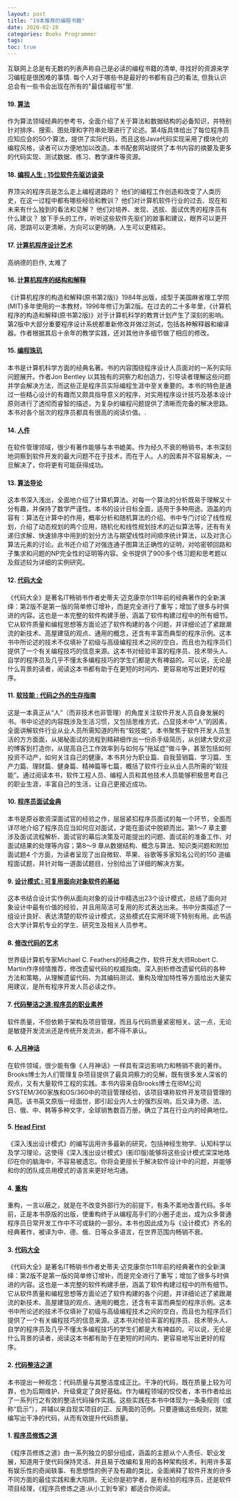```yaml
---
layout: post
title: "19本推荐的编程书籍"
date: 2020-02-28
categories: Books Programmer
tags: 
toc: true
---
```

互联网上总是有无数的列表声称自己是必读的编程书籍的清单, 寻找好的资源来学习编程是很困难的事情.
每个人对于哪些书是最好的书都有自己的看法, 但我认识总会有一些书会出现在所有的"最佳编程书"里.

#### 19. [算法](https://book.douban.com/subject/10432347/)

作为算法领域经典的参考书，全面介绍了关于算法和数据结构的必备知识，并特别针对排序、搜索、图处理和字符串处理进行了论述。第4版具体给出了每位程序员应知应会的50个算法，提供了实际代码，而且这些Java代码实现采用了模块化的编程风格，读者可以方便地加以改造。本书配套网站提供了本书内容的摘要及更多的代码实现、测试数据、练习、教学课件等资源。

#### 18. [编程人生 : 15位软件先驱访谈录](https://book.douban.com/subject/5355285/)

界顶尖的程序员是怎么走上编程道路的？
他们的编程工作创造和改变了人类历史，在这一过程中都有哪些经验和教训？
他们对计算机软件行业的过去、现在和未来有什么独到的看法和见解？
他们对培养、发现、选拔、面试优秀的程序员有什么建议？
放下手头的工作，听听这些软件先驱们的故事和建议，眼界可以更开阔，思路可以更清晰，方向可以更明确，人生可以更精彩。

#### 17. [计算机程序设计艺术](https://book.douban.com/subject/1130500/)

高纳德的巨作, 太难了

#### 16. [计算机程序的结构和解释](https://book.douban.com/subject/1148282/)

《计算机程序的构造和解释(原书第2版)》1984年出版，成型于美国麻省理工学院(MIT)多年使用的一本教材，1996年修订为第2版。在过去的二十多年里，《计算机程序的构造和解释(原书第2版)》对于计算机科学的教育计划产生了深刻的影响。第2版中大部分重要程序设计系统都重新修改并做过测试，包括各种解释器和编译器。作者根据其后十余年的教学实践，还对其他许多细节做了相应的修改。

#### 15. [编程珠玑](https://book.douban.com/subject/3227098/)

本书是计算机科学方面的经典名著。书的内容围绕程序设计人员面对的一系列实际问题展开。作者Jon Bentley 以其独有的洞察力和创造力，引导读者理解这些问题并学会解决方法，而这些正是程序员实际编程生涯中至关重要的。本书的特色是通过一些精心设计的有趣而又颇具指导意义的程序，对实用程序设计技巧及基本设计原则进行了透彻而睿智的描述，为复杂的编程问题提供了清晰而完备的解决思路。本书对各个层次的程序员都具有很高的阅读价值。.

#### 14. [人件](https://book.douban.com/subject/25956450/)

在软件管理领域，很少有著作能够与本书媲美。作为经久不衰的畅销书，本书深刻地洞察到软件开发的最大问题不在于技术，而在于人。人的因素并不容易解决，一旦解决了，你将更有可能获得成功。

#### 13. [算法导论](https://book.douban.com/subject/1885170/)

这本书深入浅出，全面地介绍了计算机算法。对每一个算法的分析既易于理解又十分有趣，并保持了数学严谨性。本书的设计目标全面，适用于多种用途。涵盖的内容有：算法在计算中的作用，概率分析和随机算法的介绍。书中专门讨论了线性规划，介绍了动态规划的两个应用，随机化和线性规划技术的近似算法等，还有有关递归求解、快速排序中用到的划分方法与期望线性时间顺序统计算法，以及对贪心算法元素的讨论。此书还介绍了对强连通子图算法正确性的证明，对哈密顿回路和子集求和问题的NP完全性的证明等内容。全书提供了900多个练习题和思考题以及叙述较为详细的实例研究。

#### 12. [代码大全](https://book.douban.com/subject/1477390/)

《代码大全》是著名IT畅销书作者史蒂夫·迈克康奈尔11年前的经典著作的全新演绎：第2版不是第一版的简单修订增补，而是完全进行了重写；增加了很多与时俱进的内容。这也是一本完整的软件构建手册，涵盖了软件构建过程中的所有细节。它从软件质量和编程思想等方面论述了软件构建的各个问题，并详细论述了紧跟潮流的新技术、高屋建瓴的观点、通用的概念，还含有丰富而典型的程序示例。这本书中所论述的技术不仅填补了初级与高级编程技术之间的空白，而且也为程序员们提供了一个有关编程技巧的信息来源。这本书对经验丰富的程序员、技术带头人、自学的程序员及几乎不懂太多编程技巧的学生们都是大有裨益的。可以说，无论是什么背景的读者，阅读这本书都有助于在更短的时间内、更容易地写出更好的程序。

#### 11. [软技能 : 代码之外的生存指南](https://book.douban.com/subject/26835090/)

这是一本真正从“人”（而非技术也非管理）的角度关注软件开发人员自身发展的书。书中论述的内容既涉及生活习惯，又包括思维方式，凸显技术中“人”的因素，全面讲解软件行业从业人员所需知道的所有“软技能”。本书聚焦于软件开发人员生活的方方面面，从揭秘面试的流程到精耕细作出一份杀手级简历，从创建大受欢迎的博客到打造你，从提高自己工作效率到与如何与“拖延症”做斗争，甚至包括如何投资不动产，如何关注自己的健康。本书共分为职业篇、自我营销篇、学习篇、生产力篇、理财篇、健身篇、精神篇等七篇，概括了软件行业从业人员所需的“软技能”。通过阅读本书，软件工程人员、编程人员和其他技术人员能够积极思考自己的职业生涯，丰富自己的生活，让自己更接近成功。

#### 10. [程序员面试金典](https://book.douban.com/subject/25753386/)

本书是原谷歌资深面试官的经验之作，层层紧扣程序员面试的每一个环节，全面而详尽地介绍了程序员应当如何应对面试，才能在面试中脱颖而出。第1～7 章主要涉及面试流程解析、面试官的幕后决策及可能提出的问题、面试前的准备工作、对面试结果的处理等内容；第8～9 章从数据结构、概念与算法、知识类问题和附加面试题4 个方面，为读者呈现了出自微软、苹果、谷歌等多家知名公司的150 道编程面试题，并针对每一道面试题目，分别给出了详细的解决方案。

#### 9. [设计模式 : 可复用面向对象软件的基础](https://book.douban.com/subject/1052241/)

这本书结合设计实作例从面向对象的设计中精选出23个设计模式，总结了面向对象设计中最有价值的经验，并且用简洁可复用的形式表达出来。书中分类描述了一组设计良好、表达清楚的软件设计模式，这些模式在实用环境下特别有用。此书适合大学计算机专业的学生、研究生及相关人员参考。

#### 8. [修改代码的艺术](https://book.douban.com/subject/25904007/)

世界级计算机专家Michael C. Feathers的经典之作，软件开发大师Robert C. Martin作序倾情推荐，修改遗留代码的权威指南。深入剖析修改遗留代码的各种方法和策略，从理解遗留代码、为其编码测试、重构及增加特性等方面给出大量实用建议，是所有程序开发人员必读之作。

#### 7. [代码整洁之道:程序员的职业素养](https://book.douban.com/subject/4199741/)

软件质量，不但依赖于架构及项目管理，而且与代码质量紧密相关。这一点，无论是敏捷开发流派还是传统开发流派，都不得不承认。

#### 6. [人月神话](https://book.douban.com/subject/2230248/)

在软件领域，很少能有像《人月神话》一样具有深远影响力和畅销不衰的著作。Brooks博士为人们管理复杂项目提供了最具洞察力的见解，既有很多发人深省的观点，又有大量软件工程的实践。本书内容来自Brooks博士在IBM公司SYSTEM/360家族和OS/360中的项目管理经验，该项目堪称软件开发项目管理的典范。该书英文原版一经面世，即引起业内人士的强烈反响，后又译为德、法、日、俄、中、韩等多种文字，全球销售数百万册。确立了其在行业内的经典地位。

#### 5. [Head First](https://book.douban.com/subject/1488876/)

《深入浅出设计模式》的编写运用许多最新的研究，包括神经生物学、认知科学以及学习理论，这使得《深入浅出设计模式》(影印版)能够将这些设计模式深深地烙印在你的脑海中，不容易被遗忘。你将会更擅长于解决软件设计中的问题，并能够和你的团队成员用模式的语言来更好地沟通。

#### 4. [重构](https://book.douban.com/subject/4262627/)

重构，一言以蔽之，就是在不改变外部行为的前提下，有条不紊地改善代码。多年前，正是本书原版的出版，使重构终于从编程高手们的小圈子走出，成为众多普通程序员日常开发工作中不可或缺的一部分。本书也因此成为与《设计模式》齐名的经典著作，被译为中、德、俄、日等众多语言，在世界范围内畅销不衰。

#### 3. [代码大全](https://book.douban.com/subject/1477390/)

《代码大全》是著名IT畅销书作者史蒂夫·迈克康奈尔11年前的经典著作的全新演绎：第2版不是第一版的简单修订增补，而是完全进行了重写；增加了很多与时俱进的内容。这也是一本完整的软件构建手册，涵盖了软件构建过程中的所有细节。它从软件质量和编程思想等方面论述了软件构建的各个问题，并详细论述了紧跟潮流的新技术、高屋建瓴的观点、通用的概念，还含有丰富而典型的程序示例。这本书中所论述的技术不仅填补了初级与高级编程技术之间的空白，而且也为程序员们提供了一个有关编程技巧的信息来源。这本书对经验丰富的程序员、技术带头人、自学的程序员及几乎不懂太多编程技巧的学生们都是大有裨益的。可以说，无论是什么背景的读者，阅读这本书都有助于在更短的时间内、更容易地写出更好的程序。

#### 2. [代码整洁之道](https://book.douban.com/subject/4199741/)

本书提出一种观念：代码质量与其整洁度成正比。干净的代码，既在质量上较为可靠，也为后期维护、升级奠定了良好基础。作为编程领域的佼佼者，本书作者给出了一系列行之有效的整洁代码操作实践。这些实践在本书中体现为一条条规则（或称“启示”），并辅以来自现实项目的正、反两面的范例。只要遵循这些规则，就能编写出干净的代码，从而有效提升代码质量。

#### 1. [程序员修炼之道](https://book.douban.com/subject/5387402/)

《程序员修炼之道》由一系列独立的部分组成，涵盖的主题从个人责任、职业发展，知道用于使代码保持灵活、并且易于改编和复用的各种架构技术，利用许多富有娱乐性的奇闻轶事、有思想性的例子及有趣的类比，全面阐释了软件开发的许多不同方面的最佳实践和重大陷阱。无论你是初学者，是有经验的程序员，还是软件项目经理，《程序员修炼之道:从小工到专家》都适合你阅读。